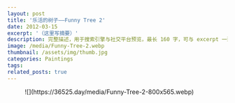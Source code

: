 ```yaml
---
layout: post
title: '乐活的树子——Funny Tree 2'
date: 2012-03-15
excerpt: '（这里写摘要）'
description: 完整描述，用于搜索引擎与社交平台预览，最长 160 字，可与 excerpt 一致
image: /media/Funny-Tree-2.webp
thumbnail: /assets/img/thumb.jpg
categories: Paintings
tags: 
related_posts: true
---
```


<figure class="wp-block-image size-large">![](https://36525.day/media/Funny-Tree-2-800x565.webp)</figure>